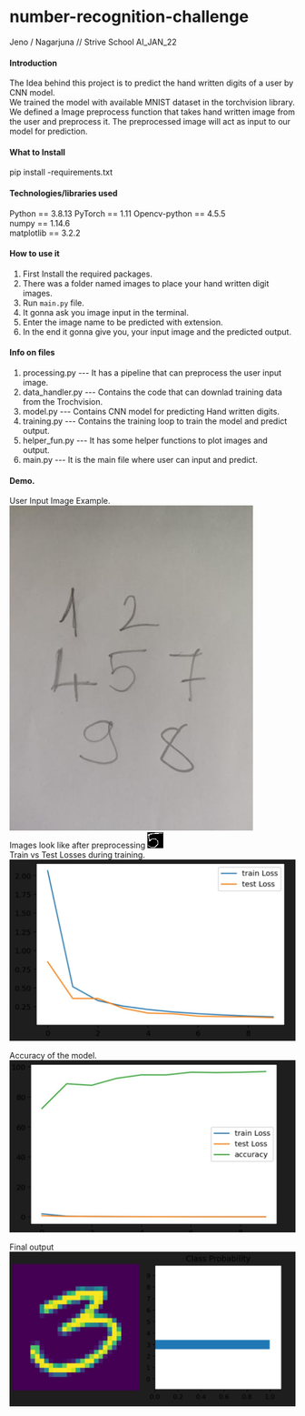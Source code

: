 # number-recognition-challenge
 Jeno / Nagarjuna // Strive School AI_JAN_22


#### Introduction
The Idea behind this project is to predict the hand written digits of a user by CNN model.  
We trained the model with available MNIST dataset in the torchvision library.
We defined a Image preprocess function that takes hand written image from the user and preprocess it.
The preprocessed image will act as input to our model for prediction.

#### What to Install
pip install -requirements.txt

#### Technologies/libraries used
Python == 3.8.13
PyTorch == 1.11
Opencv-python == 4.5.5  
numpy == 1.14.6  
matplotlib == 3.2.2

#### How to use it
1. First Install the required packages.
2. There was a folder named images to place your hand written digit images.
3. Run `main.py` file.
4. It gonna ask you image input in the terminal.
5. Enter the image name to be predicted with extension.
6. In the end it gonna give you, your input image and the predicted output.

#### Info on files
1. processing.py --- It has a pipeline that can preprocess the user input image.
2. data_handler.py --- Contains the code that can downlad training data from the Trochvision.
3. model.py --- Contains CNN model for predicting Hand written digits.
4. training.py --- Contains the training loop to train the model and predict output.
5. helper_fun.py --- It has some helper functions to plot images and output.
6. main.py --- It is the main file where user can input and predict.

#### Demo.
User Input Image Example.
<img src= ".\images\numbers.jpg" alt="Image with a Green Screen Background. "/>   
Images look like after preprocessing
<img src= ".\images\3.jpg" alt="Image with a Green Screen Background. "/>  
Train vs Test Losses during training. 
<img src= ".\images\trainvstest_losses.JPG" alt="Image with a Green Screen Background. "/>    
  
Accuracy of the model.  
<img src= ".\images\Accuraccy.JPG" alt="Image with a Background."/>    


Final output   
<img src= ".\images\final output.JPG" alt="Final Image"/> 
  